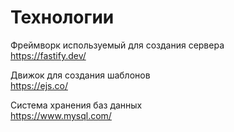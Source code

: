 # Технологии

Фреймворк используемый для создания сервера  
https://fastify.dev/  

Движок для создания шаблонов  
https://ejs.co/  

Система хранения баз данных  
https://www.mysql.com/  
